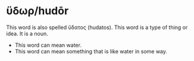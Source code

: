 # ὕδωρ/hudōr
This word is also spelled ὕδατος (hudatos).
This word is a type of thing or idea. It is a noun.
* This word can mean water.
* This word can mean something that is like water in some way.
